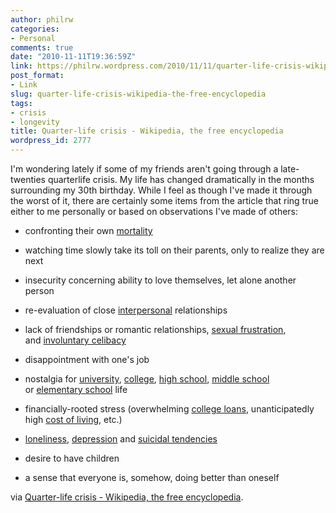 ```yaml
---
author: philrw
categories:
- Personal
comments: true
date: "2010-11-11T19:36:59Z"
link: https://philrw.wordpress.com/2010/11/11/quarter-life-crisis-wikipedia-the-free-encyclopedia/
post_format:
- Link
slug: quarter-life-crisis-wikipedia-the-free-encyclopedia
tags:
- crisis
- longevity
title: Quarter-life crisis - Wikipedia, the free encyclopedia
wordpress_id: 2777
---
```


I'm wondering lately if some of my friends aren't going through a late-twenties quarterlife crisis. My life has changed dramatically in the months surrounding my 30th birthday. While I feel as though I've made it through the worst of it, there are certainly some items from the article that ring true either to me personally or based on observations I've made of others:<!--more-->

* confronting their own [mortality](http://en.wikipedia.org/wiki/Mortality)

* watching time slowly take its toll on their parents, only to realize they are next

* insecurity concerning ability to love themselves, let alone another person

* re-evaluation of close [interpersonal](http://en.wikipedia.org/wiki/Interpersonal) relationships

* lack of friendships or romantic relationships, [sexual frustration](http://en.wikipedia.org/wiki/Sexual_frustration), and [involuntary celibacy](http://web.archive.org/web/20131214044229/http://en.wikipedia.org/wiki/Involuntary_celibacy)

* disappointment with one's job

* nostalgia for [university](http://en.wikipedia.org/wiki/University), [college](http://en.wikipedia.org/wiki/College), [high school](http://en.wikipedia.org/wiki/High_school), [middle school](http://en.wikipedia.org/wiki/Middle_school) or [elementary school](http://en.wikipedia.org/wiki/Elementary_school) life

* financially-rooted stress (overwhelming [college loans](http://en.wikipedia.org/wiki/College_loan), unanticipatedly high [cost of living](http://en.wikipedia.org/wiki/Cost_of_living), etc.)

* [loneliness](http://en.wikipedia.org/wiki/Loneliness), [depression](http://en.wikipedia.org/wiki/Depression_(mood)) and [suicidal tendencies](http://en.wikipedia.org/wiki/Suicide)

* desire to have children

* a sense that everyone is, somehow, doing better than oneself

via [Quarter-life crisis - Wikipedia, the free encyclopedia](http://en.wikipedia.org/wiki/Quarter-life_crisis).
